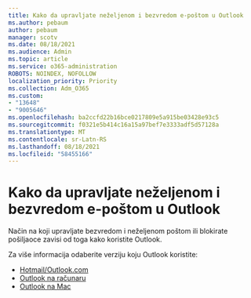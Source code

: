 ```yaml
---
title: Kako da upravljate neželjenom i bezvredom e-poštom u Outlook
ms.author: pebaum
author: pebaum
manager: scotv
ms.date: 08/18/2021
ms.audience: Admin
ms.topic: article
ms.service: o365-administration
ROBOTS: NOINDEX, NOFOLLOW
localization_priority: Priority
ms.collection: Adm_O365
ms.custom:
- "13648"
- "9005646"
ms.openlocfilehash: ba2ccfd22b16bce0217809e5a915be03428e93c5
ms.sourcegitcommit: f0321e5b414c16a15a97bef7e3333adf5d57128a
ms.translationtype: MT
ms.contentlocale: sr-Latn-RS
ms.lasthandoff: 08/18/2021
ms.locfileid: "58455166"
---
```

# <a name="how-to-manage-junk-and-spam-email-in-outlook"></a>Kako da upravljate neželjenom i bezvredom e-poštom u Outlook

Način na koji upravljate bezvredom i neželjenom poštom ili blokirate pošiljaoce zavisi od toga kako koristite Outlook.

Za više informacija odaberite verziju koju Outlook koristite:

- [Hotmail/Outlook.com](https://support.microsoft.com/%7Blang-locale%7D/home/expcontact?linkquery=Spam%2C%20junk%20%26%20phishing%20in%20Outlook.com)
- [Outlook na računaru](https://support.microsoft.com/en-US/home/expcontact?linkquery=Spam%2C%20junk%20%26%20phishing%20in%20Outlook%20desktop)
- [Outlook na Mac](https://support.microsoft.com/%7Blang-locale%7D/home/expcontact?linkquery=Block%20or%20unblock%20a%20sender%20-%20Outlook%20for%20Mac)

